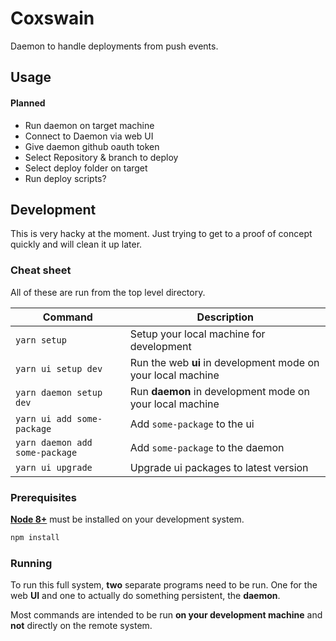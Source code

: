 # Coxswain

Daemon to handle deployments from push events.

## Usage

#### Planned

- Run daemon on target machine
- Connect to Daemon via web UI
- Give daemon github oauth token
- Select Repository & branch to deploy
- Select deploy folder on target
- Run deploy scripts?

## Development

This is very hacky at the moment.
Just trying to get to a proof of concept quickly and will clean it up later.

### Cheat sheet

All of these are run from the top level directory.

| Command                        | Description                                                  |
| ------------------------------ | ------------------------------------------------------------ |
| `yarn setup`                   | Setup your local machine for development                     |
| `yarn ui setup dev`            | Run the web **ui** in development mode on your local machine |
| `yarn daemon setup dev`        | Run **daemon** in development mode on your local machine     |
| `yarn ui add some-package`     | Add `some-package` to the ui                                 |
| `yarn daemon add some-package` | Add `some-package` to the daemon                             |
| `yarn ui upgrade`              | Upgrade ui packages to latest version                        |

### Prerequisites

[**Node 8+**](https://nodejs.org/en/download) must be installed on your development system.

```bash
npm install
```

### Running

To run this full system, **two** separate programs need to be run.
One for the web **UI** and one to actually do something persistent, the **daemon**.

Most commands are intended to be run **on your development machine** and **not** directly on the remote system.
